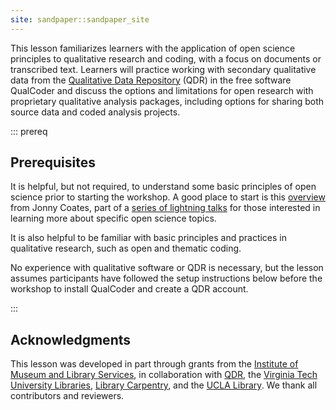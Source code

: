 ```yaml
---
site: sandpaper::sandpaper_site
---
```


This lesson familiarizes learners with the application of open science principles to qualitative research and coding, with a focus on documents or transcribed text. Learners will practice working with secondary qualitative data from the [Qualitative Data Repository][qdr] (QDR) in the free software QualCoder and discuss the options and limitations for open research with proprietary qualitative analysis packages, including options for sharing both source data and coded analysis projects.

::: prereq 

## Prerequisites

It is helpful, but not required, to understand some basic principles of open science prior to starting the workshop. A good place to start is this [overview][os_lightning_talk] from Jonny Coates, part of a [series of lightning talks][osper_playlist] for those interested in learning more about specific open science topics.

It is also helpful to be familiar with basic principles and practices in qualitative research, such as open and thematic coding.

No experience with qualitative software or QDR is necessary, but the lesson assumes participants have followed the setup instructions below before the workshop to install QualCoder and create a QDR account.

::: 

## Acknowledgments

This lesson was developed in part through grants from the [Institute of Museum and Library Services][imls], in collaboration with [QDR][qdr], the [Virginia Tech University Libraries][vt-lib], [Library Carpentry][lib-carpentry], and the [UCLA Library][ucla-lib]. We thank all contributors and reviewers.

[os_lightning_talk]: https://youtu.be/QyFrR77UwyA?si=3TcKTPm9ZrDKZ_Mu
[osper_playlist]: https://www.youtube.com/playlist?list=PLChfyH8TVDGl5JUEUxM5ehg6WdkEN-Lxd
[qdr]: https://qdr.syr.edu
[imls]: https://www.imls.gov/
[vt-lib]: https://lib.vt.edu/
[lib-carpentry]: https://librarycarpentry.org/
[ucla-lib]: https://www.library.ucla.edu/
